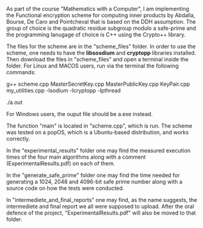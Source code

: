 As part of the course "Mathematics with a Computer", I am implementing the Functional encryption scheme for computing inner products by Abdalla, Bourse, De Caro and Pointcheval that is based on the DDH assumption.
The group of choice is the quadratic residue subgroup modulo a safe-prime and the programming lanugage of choice is C++ using the Crypto++ library.

The files for the scheme are in the "scheme_files" folder. In order to use the scheme, one needs to have the **libsosdium** and **cryptopp** libraries installed. Then download the files in "scheme_files" and open a terminal inside the folder.
For Linux and MACOS users, run via the terminal the following commands:

g++ scheme.cpp MasterSecretKey.cpp MasterPublicKey.cpp KeyPair.cpp  my_utilities.cpp -lsodium -lcryptopp -lpthread

./a.out

For Windows users, the ouput file should be a.exe instead.

The function "main" is located in "scheme.cpp", which is run. The scheme was tested on a popOS, which is a Ubuntu-based distribution, and works correctly.

In the "experimental_results" folder one may find the measured execution times of the four main algorithms along with a comment (ExperimentalResults.pdf) on each of them.

In the "generate_safe_prime" folder one may find the time needed for generating a 1024, 2048 and 4096-bit safe prime number along with a source code on how the tests were conducted.

In "intermediete_and_final_reports" one may find, as the name suggests, the intermediete and final report we all were supposed to upload. After the oral defence of the project, "ExperimentalResults.pdf" will also be moved to that folder.
